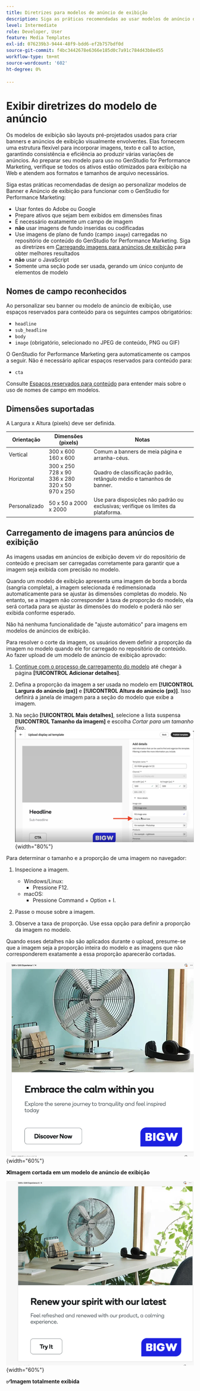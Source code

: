 ```yaml
---
title: Diretrizes para modelos de anúncio de exibição
description: Siga as práticas recomendadas ao usar modelos de anúncio de exibição e banner com o Adobe GenStudio for Performance Marketing.
level: Intermediate
role: Developer, User
feature: Media Templates
exl-id: 076239b3-9444-48f9-bdd6-ef2b757bdf0d
source-git-commit: f4bc3442678e6366e185d0c7a91c784d43b8e455
workflow-type: tm+mt
source-wordcount: '602'
ht-degree: 0%

---
```


# Exibir diretrizes do modelo de anúncio

Os modelos de exibição são layouts pré-projetados usados para criar banners e anúncios de exibição visualmente envolventes. Elas fornecem uma estrutura flexível para incorporar imagens, texto e call to action, garantindo consistência e eficiência ao produzir várias variações de anúncios. Ao preparar seu modelo para uso no GenStudio for Performance Marketing, verifique se todos os ativos estão otimizados para exibição na Web e atendem aos formatos e tamanhos de arquivo necessários.

Siga estas práticas recomendadas de design ao personalizar modelos de Banner e Anúncio de exibição para funcionar com o GenStudio for Performance Marketing:

- Usar fontes do Adobe ou Google
- Prepare ativos que sejam bem exibidos em dimensões finas
- É necessário exatamente um campo de imagem
- **não** usar imagens de fundo inseridas ou codificadas
- Use imagens de plano de fundo (campo `image`) carregadas no repositório de conteúdo do GenStudio for Performance Marketing. Siga as diretrizes em [Carregando imagens para anúncios de exibição](#uploading-images-for-display-ads) para obter melhores resultados
- **não** usar o JavaScript
- Somente uma seção pode ser usada, gerando um único conjunto de elementos de modelo

## Nomes de campo reconhecidos

Ao personalizar seu banner ou modelo de anúncio de exibição, use espaços reservados para conteúdo para os seguintes campos obrigatórios:

- `headline`
- `sub_headline`
- `body`
- `image` (obrigatório, selecionado no JPEG de conteúdo, PNG ou GIF)

O GenStudio for Performance Marketing gera automaticamente os campos a seguir. Não é necessário aplicar espaços reservados para conteúdo para:

- `cta`

Consulte [Espaços reservados para conteúdo](/help/user-guide/content/customize-template.md#content-placeholders) para entender mais sobre o uso de nomes de campo em modelos.

## Dimensões suportadas

A Largura x Altura (pixels) deve ser definida.

| Orientação | Dimensões (pixels) | Notas |
|--------------|-------------------------------------------------------------|------------------------------------------------------------------|
| Vertical | 300 x 600<br>160 x 600 | Comum a banners de meia página e arranha-céus. |
| Horizontal | 300 x 250<br>728 x 90<br>336 x 280<br>320 x 50<br>970 x 250 | Quadro de classificação padrão, retângulo médio e tamanhos de banner. |
| Personalizado | 50 x 50 a 2000 x 2000 | Use para disposições não padrão ou exclusivas; verifique os limites da plataforma. |

## Carregamento de imagens para anúncios de exibição

As imagens usadas em anúncios de exibição devem vir do repositório de conteúdo e precisam ser carregadas corretamente para garantir que a imagem seja exibida com precisão no modelo.

Quando um modelo de exibição apresenta uma imagem de borda a borda (sangria completa), a imagem selecionada é redimensionada automaticamente para se ajustar às dimensões completas do modelo. No entanto, se a imagem não corresponder à taxa de proporção do modelo, ela será cortada para se ajustar às dimensões do modelo e poderá não ser exibida conforme esperado.

Não há nenhuma funcionalidade de &quot;ajuste automático&quot; para imagens em modelos de anúncios de exibição.

Para resolver o corte da imagem, os usuários devem definir a proporção da imagem no modelo quando ele for carregado no repositório de conteúdo. Ao fazer upload de um modelo de anúncio de exibição aprovado:

1. [Continue com o processo de carregamento do modelo](/help/user-guide/content/use-templates.md#add-a-template) até chegar à página **[!UICONTROL Adicionar detalhes]**.

1. Defina a proporção da imagem a ser usada no modelo em **[!UICONTROL Largura do anúncio (px)]** e **[!UICONTROL Altura do anúncio (px)]**. Isso definirá a janela de imagem para a seção do modelo que exibe a imagem.

1. Na seção **[!UICONTROL Mais detalhes]**, selecione a lista suspensa **[!UICONTROL Tamanho da imagem]** e escolha _Cortar para um tamanho fixo_.
   ![Cortado para um tamanho fixo](./crop-to-fixed-size.png "Cortado para um tamanho fixo"){width="80%"}

Para determinar o tamanho e a proporção de uma imagem no navegador:

1. Inspecione a imagem.
   - Windows/Linux:
      - Pressione F12.
   - macOS:
      - Pressione Command + Option + I.

1. Passe o mouse sobre a imagem.

1. Observe a taxa de proporção. Use essa opção para definir a proporção da imagem no modelo.

Quando esses detalhes não são aplicados durante o upload, presume-se que a imagem seja a proporção inteira do modelo e as imagens que não corresponderem exatamente a essa proporção aparecerão cortadas.

![Imagem cortada em um anúncio de exibição](./cropped-display.png "Recorte de imagem"){width="60%"}

**❌Imagem cortada em um modelo de anúncio de exibição**

![Imagem exibida em um anúncio de exibição](./full-fit.png "Imagem exibida em anúncio de exibição"){width="60%"}

**✅Imagem totalmente exibida**
